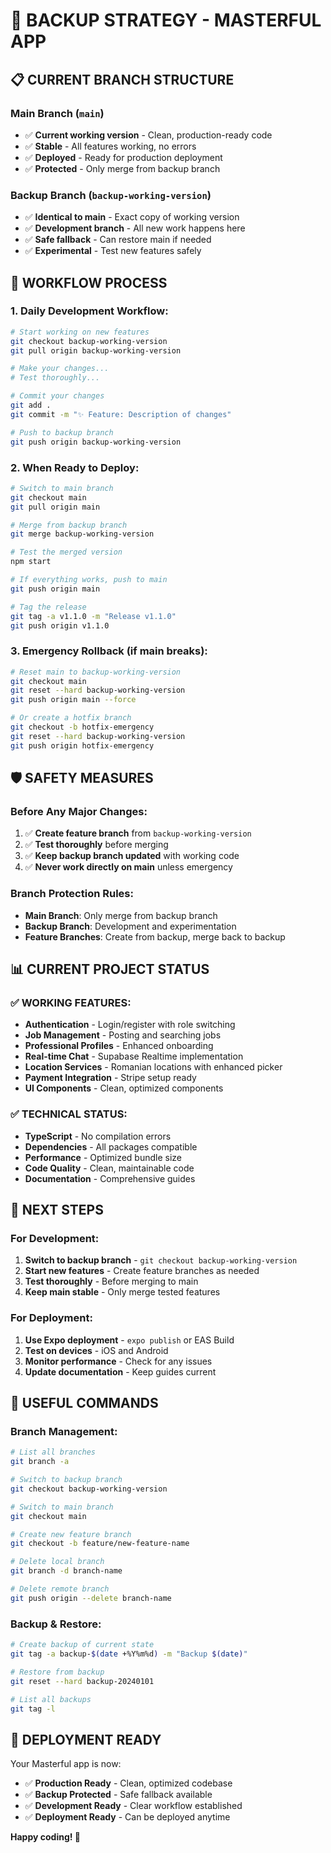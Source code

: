 # 🔄 BACKUP STRATEGY - MASTERFUL APP

## 📋 **CURRENT BRANCH STRUCTURE**

### **Main Branch (`main`)**
- ✅ **Current working version** - Clean, production-ready code
- ✅ **Stable** - All features working, no errors
- ✅ **Deployed** - Ready for production deployment
- ✅ **Protected** - Only merge from backup branch

### **Backup Branch (`backup-working-version`)**
- ✅ **Identical to main** - Exact copy of working version
- ✅ **Development branch** - All new work happens here
- ✅ **Safe fallback** - Can restore main if needed
- ✅ **Experimental** - Test new features safely

## 🚀 **WORKFLOW PROCESS**

### **1. Daily Development Workflow:**
```bash
# Start working on new features
git checkout backup-working-version
git pull origin backup-working-version

# Make your changes...
# Test thoroughly...

# Commit your changes
git add .
git commit -m "✨ Feature: Description of changes"

# Push to backup branch
git push origin backup-working-version
```

### **2. When Ready to Deploy:**
```bash
# Switch to main branch
git checkout main
git pull origin main

# Merge from backup branch
git merge backup-working-version

# Test the merged version
npm start

# If everything works, push to main
git push origin main

# Tag the release
git tag -a v1.1.0 -m "Release v1.1.0"
git push origin v1.1.0
```

### **3. Emergency Rollback (if main breaks):**
```bash
# Reset main to backup-working-version
git checkout main
git reset --hard backup-working-version
git push origin main --force

# Or create a hotfix branch
git checkout -b hotfix-emergency
git reset --hard backup-working-version
git push origin hotfix-emergency
```

## 🛡️ **SAFETY MEASURES**

### **Before Any Major Changes:**
1. ✅ **Create feature branch** from `backup-working-version`
2. ✅ **Test thoroughly** before merging
3. ✅ **Keep backup branch updated** with working code
4. ✅ **Never work directly on main** unless emergency

### **Branch Protection Rules:**
- **Main Branch**: Only merge from backup branch
- **Backup Branch**: Development and experimentation
- **Feature Branches**: Create from backup, merge back to backup

## 📊 **CURRENT PROJECT STATUS**

### **✅ WORKING FEATURES:**
- **Authentication** - Login/register with role switching
- **Job Management** - Posting and searching jobs
- **Professional Profiles** - Enhanced onboarding
- **Real-time Chat** - Supabase Realtime implementation
- **Location Services** - Romanian locations with enhanced picker
- **Payment Integration** - Stripe setup ready
- **UI Components** - Clean, optimized components

### **✅ TECHNICAL STATUS:**
- **TypeScript** - No compilation errors
- **Dependencies** - All packages compatible
- **Performance** - Optimized bundle size
- **Code Quality** - Clean, maintainable code
- **Documentation** - Comprehensive guides

## 🎯 **NEXT STEPS**

### **For Development:**
1. **Switch to backup branch** - `git checkout backup-working-version`
2. **Start new features** - Create feature branches as needed
3. **Test thoroughly** - Before merging to main
4. **Keep main stable** - Only merge tested features

### **For Deployment:**
1. **Use Expo deployment** - `expo publish` or EAS Build
2. **Test on devices** - iOS and Android
3. **Monitor performance** - Check for any issues
4. **Update documentation** - Keep guides current

## 🔧 **USEFUL COMMANDS**

### **Branch Management:**
```bash
# List all branches
git branch -a

# Switch to backup branch
git checkout backup-working-version

# Switch to main branch
git checkout main

# Create new feature branch
git checkout -b feature/new-feature-name

# Delete local branch
git branch -d branch-name

# Delete remote branch
git push origin --delete branch-name
```

### **Backup & Restore:**
```bash
# Create backup of current state
git tag -a backup-$(date +%Y%m%d) -m "Backup $(date)"

# Restore from backup
git reset --hard backup-20240101

# List all backups
git tag -l
```

## 📱 **DEPLOYMENT READY**

Your Masterful app is now:
- ✅ **Production Ready** - Clean, optimized codebase
- ✅ **Backup Protected** - Safe fallback available
- ✅ **Development Ready** - Clear workflow established
- ✅ **Deployment Ready** - Can be deployed anytime

**Happy coding! 🚀**
